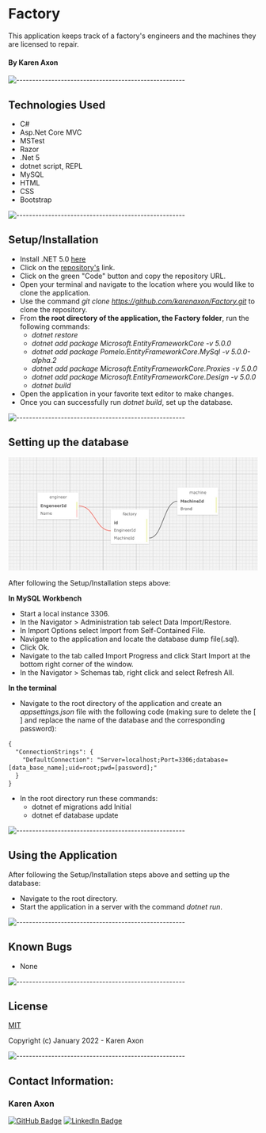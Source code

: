 # Factory
This application keeps track of a factory's engineers and the machines they are licensed to repair.

#### By Karen Axon

![-----------------------------------------------------](https://raw.githubusercontent.com/andreasbm/readme/master/assets/lines/aqua.png)

## Technologies Used
* C#
* Asp.Net Core MVC
* MSTest
* Razor
* .Net 5
* dotnet script, REPL
* MySQL
* HTML
* CSS
* Bootstrap

![-----------------------------------------------------](https://raw.githubusercontent.com/andreasbm/readme/master/assets/lines/aqua.png)

## Setup/Installation 
* Install .NET 5.0 [here](https://dotnet.microsoft.com/en-us/download/dotnet/5.0)
* Click on the [repository's](https://github.com/karenaxon/Factory.git) link.
* Click on the green "Code" button and copy the repository URL.
* Open your terminal and navigate to the location where you would like to clone the application.
* Use the command _git clone https://github.com/karenaxon/Factory.git_ to clone the repository.
* From **the root directory of the application, the Factory folder**, run the following commands:
  - _dotnet restore_
  - _dotnet add package Microsoft.EntityFrameworkCore -v 5.0.0_ 
  - _dotnet add package Pomelo.EntityFrameworkCore.MySql -v 5.0.0-alpha.2_
  - _dotnet add package Microsoft.EntityFrameworkCore.Proxies -v 5.0.0_		
  - _dotnet add package Microsoft.EntityFrameworkCore.Design -v 5.0.0_
  -  _dotnet build_		
* Open the application in your favorite text editor to make changes.
* Once you can successfully run _dotnet build_, set up the database.


![-----------------------------------------------------](https://raw.githubusercontent.com/andreasbm/readme/master/assets/lines/aqua.png)


## Setting up the database

![Alt text](Factory/wwwroot/Images/db_schema.jpg?raw=true "Title")

After following the Setup/Installation steps above:

**In MySQL Workbench**
* Start a local instance 3306.
* In the Navigator > Administration tab select Data Import/Restore.
* In Import Options select Import from Self-Contained File.
* Navigate to the application and locate the database dump file(.sql).
* Click Ok.
* Navigate to the tab called Import Progress and click Start Import at the bottom right corner of the window.
* In the Navigator > Schemas tab, right click and select Refresh All.
  
**In the terminal**
* Navigate to the root directory of the application and create an _appsettings.json_ file with the following code (making sure to delete the [ ] and replace the name of the database and the corresponding password):
```
{
  "ConnectionStrings": {
    "DefaultConnection": "Server=localhost;Port=3306;database=[data_base_name];uid=root;pwd=[password];"
  }
}
```
* In the root directory run these commands:
  - dotnet ef migrations add Initial
  - dotnet ef database update

![-----------------------------------------------------](https://raw.githubusercontent.com/andreasbm/readme/master/assets/lines/aqua.png)


## Using the Application
After following the Setup/Installation steps above and setting up the database: 
  * Navigate to the root directory.
  * Start the application in a server with the command _dotnet run_.	

![-----------------------------------------------------](https://raw.githubusercontent.com/andreasbm/readme/master/assets/lines/aqua.png)

## Known Bugs
* None

![-----------------------------------------------------](https://raw.githubusercontent.com/andreasbm/readme/master/assets/lines/aqua.png)

## License

[MIT](https://choosealicense.com/licenses/mit/)

Copyright (c) January 2022 - Karen Axon

![-----------------------------------------------------](https://raw.githubusercontent.com/andreasbm/readme/master/assets/lines/aqua.png)


## Contact Information:

<h3>Karen Axon</h3>

[![GitHub Badge](https://img.shields.io/badge/GitHub-100000?style=for-the-badge&logo=github&logoColor=white)](https://github.com/karenaxon)
[![LinkedIn Badge](https://img.shields.io/badge/LinkedIn-0077B5?style=for-the-badge&logo=linkedin&logoColor=white)](https://www.linkedin.com/in/kaxon)
